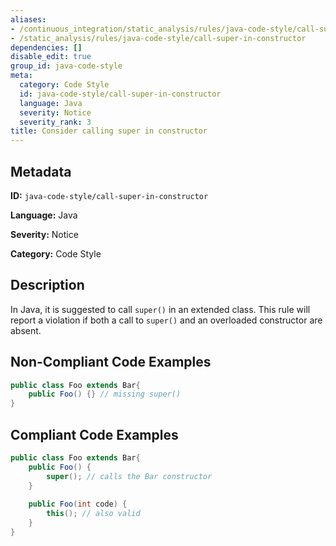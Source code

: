 ```yaml
---
aliases:
- /continuous_integration/static_analysis/rules/java-code-style/call-super-in-constructor
- /static_analysis/rules/java-code-style/call-super-in-constructor
dependencies: []
disable_edit: true
group_id: java-code-style
meta:
  category: Code Style
  id: java-code-style/call-super-in-constructor
  language: Java
  severity: Notice
  severity_rank: 3
title: Consider calling super in constructor
---
```

<!--  SOURCED FROM https://github.com/DataDog/datadog-static-analyzer-rule-docs -->


## Metadata
**ID:** `java-code-style/call-super-in-constructor`

**Language:** Java

**Severity:** Notice

**Category:** Code Style

## Description
In Java, it is suggested to call `super()` in an extended class. This rule will report a violation if both a call to `super()` and an overloaded constructor are absent.

## Non-Compliant Code Examples
```java
public class Foo extends Bar{
    public Foo() {} // missing super()
}
```

## Compliant Code Examples
```java
public class Foo extends Bar{
    public Foo() {
        super(); // calls the Bar constructor
    }
    
    public Foo(int code) {
        this(); // also valid
    }
}
```
